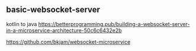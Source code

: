 ## basic-websocket-server
 
 kotlin to java
https://betterprogramming.pub/building-a-websocket-server-in-a-microservice-architecture-50c6c6432e2b


https://github.com/bkjam/websocket-microservice

